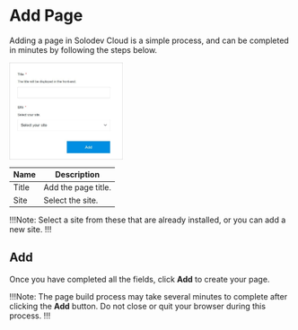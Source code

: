 # Add Page

Adding a page in Solodev Cloud is a simple process, and can be completed in minutes by following the steps below.

<img src="../../../images/addpage.jpg" alt="addpage" style="width: 40%; display: block"></a>

**Name** | **Description** 
:--- | ---
Title | Add the page title.
Site | Select the site.

!!!Note:
Select a site from these that are already installed, or you can add a new site.
!!!

## Add

Once you have completed all the fields, click **Add** to create your page.

!!!Note:
The page build process may take several minutes to complete after clicking the **Add** button. Do not close or quit your browser during this process.
!!!

